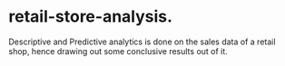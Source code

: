 # retail-store-analysis.
Descriptive and Predictive analytics is done on the sales data of a retail shop, hence drawing out some conclusive results out of it.
